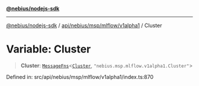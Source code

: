 [**@nebius/nodejs-sdk**](../../../../../../README.md)

---

[@nebius/nodejs-sdk](../../../../../../README.md) / [api/nebius/msp/mlflow/v1alpha1](../README.md) / Cluster

# Variable: Cluster

> **Cluster**: [`MessageFns`](../../../../../../runtime/protos/core/interfaces/MessageFns.md)\<[`Cluster`](../interfaces/Cluster.md), `"nebius.msp.mlflow.v1alpha1.Cluster"`\>

Defined in: src/api/nebius/msp/mlflow/v1alpha1/index.ts:870
